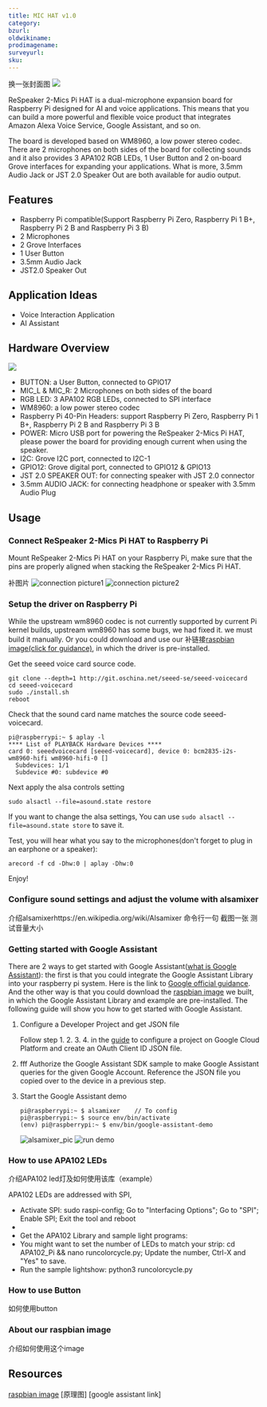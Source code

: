 ```yaml
---
title: MIC HAT v1.0
category:
bzurl:
oldwikiname:
prodimagename:
surveyurl:
sku:
---
```


换一张封面图
![](https://github.com/SeeedDocument/MIC_HATv1.0_for_raspberrypi/blob/master/img/mic_hatv1.0.png?raw=true)

ReSpeaker 2-Mics Pi HAT is a dual-microphone expansion board for Raspberry Pi designed for AI and voice applications. This means that you can build a more powerful and flexible voice product that integrates Amazon Alexa Voice Service, Google Assistant, and so on.


The board is developed based on WM8960, a low power stereo codec. There are 2 microphones on both sides of the board for collecting sounds and it also provides 3 APA102 RGB LEDs, 1 User Button and 2 on-board Grove interfaces for expanding your applications. What is more, 3.5mm Audio Jack or JST 2.0 Speaker Out are both available for audio output.

## Features

* Raspberry Pi compatible(Support Raspberry Pi Zero, Raspberry Pi 1 B+, Raspberry Pi 2 B and Raspberry Pi 3 B)
* 2 Microphones
* 2 Grove Interfaces
* 1 User Button
* 3.5mm Audio Jack
* JST2.0 Speaker Out

## Application Ideas

* Voice Interaction Application
* AI Assistant

## Hardware Overview

![](https://github.com/SeeedDocument/MIC_HATv1.0_for_raspberrypi/blob/master/img/mic_hatv1.0.png?raw=true)

- BUTTON: a User Button, connected to GPIO17
- MIC_L & MIC_R: 2 Microphones on both sides of the board
- RGB LED: 3 APA102 RGB LEDs, connected to SPI interface
- WM8960: a low power stereo codec
- Raspberry Pi 40-Pin Headers: support Raspberry Pi Zero, Raspberry Pi 1 B+, Raspberry Pi 2 B and Raspberry Pi 3 B
- POWER: Micro USB port for powering the ReSpeaker 2-Mics Pi HAT, please power the board for providing enough current when using the speaker.
- I2C: Grove I2C port, connected to I2C-1
- GPIO12: Grove digital port, connected to GPIO12 & GPIO13
- JST 2.0 SPEAKER OUT: for connecting speaker with JST 2.0 connector
- 3.5mm AUDIO JACK: for connecting headphone or speaker with 3.5mm Audio Plug

## Usage

### Connect ReSpeaker 2-Mics Pi HAT to Raspberry Pi

Mount ReSpeaker 2-Mics Pi HAT on your Raspberry Pi, make sure that the pins are properly aligned when stacking the ReSpeaker 2-Mics Pi HAT.

补图片
![connection picture1]()
![connection picture2]()

### Setup the driver on Raspberry Pi

While the upstream wm8960 codec is not currently supported by current Pi kernel builds, upstream wm8960 has some bugs, we had fixed it. we must build it manually. Or you could download and use our 补链接[raspbian image(click for guidance)](), in which the driver is pre-installed.

Get the seeed voice card source code.
```
git clone --depth=1 http://git.oschina.net/seeed-se/seeed-voicecard
cd seeed-voicecard
sudo ./install.sh
reboot
```

Check that the sound card name matches the source code seeed-voicecard.

```
pi@raspberrypi:~ $ aplay -l
**** List of PLAYBACK Hardware Devices ****
card 0: seeedvoicecard [seeed-voicecard], device 0: bcm2835-i2s-wm8960-hifi wm8960-hifi-0 []
  Subdevices: 1/1
  Subdevice #0: subdevice #0
```
Next apply the alsa controls setting
```
sudo alsactl --file=asound.state restore
```
If you want to change the alsa settings, You can use `sudo alsactl --file=asound.state store` to save it.

Test, you will hear what you say to the microphones(don't forget to plug in an earphone or a speaker):
```
arecord -f cd -Dhw:0 | aplay -Dhw:0
```
Enjoy!

### Configure sound settings and adjust the volume with **alsamixer**

介绍alsamixerhttps://en.wikipedia.org/wiki/Alsamixer
命令行一句
截图一张
测试音量大小

### Getting started with **Google Assistant**

There are 2 ways to get started with Google Assistant([what is  Google Assistant](https://assistant.google.com/)): the first is that you could integrate the Google Assistant Library into your raspberry pi system. Here is the link to [Google official guidance](https://developers.google.com/assistant/sdk/prototype/getting-started-pi-python/run-sample). And the other way is that you could download the [raspbian image](https://s3-us-west-2.amazonaws.com/wiki.seeed.cc/001share/seeed-raspbian-jessie-20170523.7z) we built, in which the Google Assistant Library and  example are pre-installed. The following guide will show you how to get started with Google Assistant.

1. Configure a Developer Project and get JSON file

    Follow step 1. 2. 3. 4. in the  [guide](https://developers.google.com/assistant/sdk/prototype/getting-started-pi-python/config-dev-project-and-account#config-dev-project) to configure a project on Google Cloud Platform and create an OAuth Client ID JSON file.

2. fff
    Authorize the Google Assistant SDK sample to make Google Assistant queries for the given Google Account. Reference the JSON file you copied over to the device in a previous step.

3. Start the Google Assistant demo
    ```
    pi@raspberrypi:~ $ alsamixer    // To config
    pi@raspberrypi:~ $ source env/bin/activate
    (env) pi@raspberrypi:~ $ env/bin/google-assistant-demo
    ```
    ![alsamixer_pic]()
    ![run demo]()



### How to use APA102 LEDs

介绍APA102 led灯及如何使用该库（example）

APA102 LEDs are addressed with SPI,

- Activate SPI: sudo raspi-config; Go to "Interfacing Options"; Go to "SPI"; Enable SPI; Exit the tool and reboot
-
- Get the APA102 Library and sample light programs:
- You might want to set the number of LEDs to match your strip: cd APA102_Pi && nano runcolorcycle.py; Update the number, Ctrl-X and "Yes" to save.
- Run the sample lightshow: python3 runcolorcycle.py

### How to use Button

如何使用button

### About our raspbian image

介绍如何使用这个image

## Resources
[raspbian image](https://s3-us-west-2.amazonaws.com/wiki.seeed.cc/001share/seeed-raspbian-jessie-20170523.7z)
[原理图]
[google assistant link]
